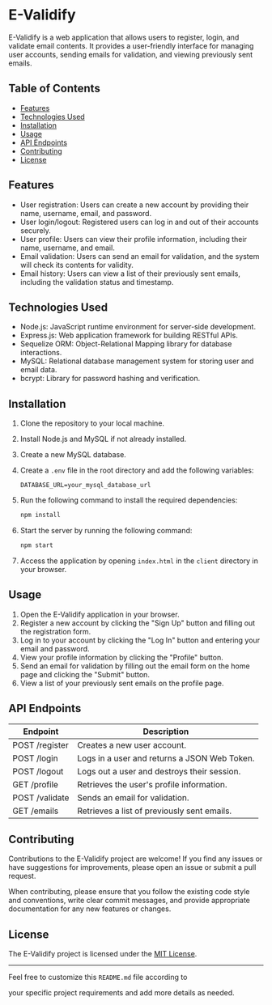 # E-Validify

E-Validify is a web application that allows users to register, login, and validate email contents. It provides a user-friendly interface for managing user accounts, sending emails for validation, and viewing previously sent emails.

## Table of Contents

- [Features](#features)
- [Technologies Used](#technologies-used)
- [Installation](#installation)
- [Usage](#usage)
- [API Endpoints](#api-endpoints)
- [Contributing](#contributing)
- [License](#license)

## Features

- User registration: Users can create a new account by providing their name, username, email, and password.
- User login/logout: Registered users can log in and out of their accounts securely.
- User profile: Users can view their profile information, including their name, username, and email.
- Email validation: Users can send an email for validation, and the system will check its contents for validity.
- Email history: Users can view a list of their previously sent emails, including the validation status and timestamp.

## Technologies Used

- Node.js: JavaScript runtime environment for server-side development.
- Express.js: Web application framework for building RESTful APIs.
- Sequelize ORM: Object-Relational Mapping library for database interactions.
- MySQL: Relational database management system for storing user and email data.
- bcrypt: Library for password hashing and verification.

## Installation

1. Clone the repository to your local machine.
2. Install Node.js and MySQL if not already installed.
3. Create a new MySQL database.
4. Create a `.env` file in the root directory and add the following variables:

    ```
    DATABASE_URL=your_mysql_database_url
    ```

5. Run the following command to install the required dependencies:

    ```bash
    npm install
    ```

6. Start the server by running the following command:

    ```bash
    npm start
    ```

7. Access the application by opening `index.html` in the `client` directory in your browser.

## Usage

1. Open the E-Validify application in your browser.
2. Register a new account by clicking the "Sign Up" button and filling out the registration form.
3. Log in to your account by clicking the "Log In" button and entering your email and password.
4. View your profile information by clicking the "Profile" button.
5. Send an email for validation by filling out the email form on the home page and clicking the "Submit" button.
6. View a list of your previously sent emails on the profile page.

## API Endpoints

| Endpoint     | Description                                |
| ------------ | ------------------------------------------ |
| POST /register    | Creates a new user account.                      |
| POST /login       | Logs in a user and returns a JSON Web Token.     |
| POST /logout      | Logs out a user and destroys their session.      |
| GET /profile      | Retrieves the user's profile information.        |
| POST /validate    | Sends an email for validation.                   |
| GET /emails       | Retrieves a list of previously sent emails.      |

## Contributing

Contributions to the E-Validify project are welcome! If you find any issues or have suggestions for improvements, please open an issue or submit a pull request.

When contributing, please ensure that you follow the existing code style and conventions, write clear commit messages, and provide appropriate documentation for any new features or changes.

## License

The E-Validify project is licensed under the [MIT License](LICENSE).

---

Feel free to customize this `README.md` file according to

 your specific project requirements and add more details as needed.
